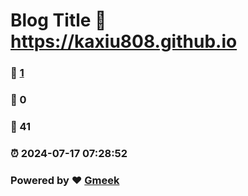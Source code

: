 # Blog Title :link: https://kaxiu808.github.io 
### :page_facing_up: [1](https://kaxiu808.github.io/tag.html) 
### :speech_balloon: 0 
### :hibiscus: 41 
### :alarm_clock: 2024-07-17 07:28:52 
### Powered by :heart: [Gmeek](https://github.com/Meekdai/Gmeek)
